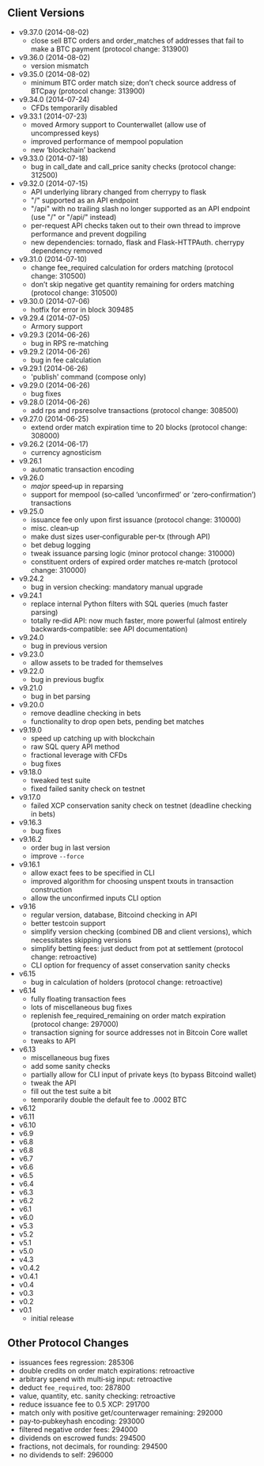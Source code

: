 ## Client Versions ##
* v9.37.0 (2014-08-02)
	* close sell BTC orders and order_matches of addresses that fail to make a BTC payment (protocol change: 313900)
* v9.36.0 (2014-08-02)
	* version mismatch
* v9.35.0 (2014-08-02)
	* minimum BTC order match size; don’t check source address of BTCpay (protocol change: 313900)
* v9.34.0 (2014-07-24)
	* CFDs temporarily disabled
* v9.33.1 (2014-07-23)
	* moved Armory support to Counterwallet (allow use of uncompressed keys)
	* improved performance of mempool population
	* new ‘blockchain’ backend
* v9.33.0 (2014-07-18)
	* bug in call_date and call_price sanity checks (protocol change: 312500)
* v9.32.0 (2014-07-15)
	* API underlying library changed from cherrypy to flask
	* "/" supported as an API endpoint
	* "/api" with no trailing slash no longer supported as an API endpoint (use "/" or "/api/" instead)
	* per-request API checks taken out to their own thread to improve performance and prevent dogpiling
	* new dependencies: tornado, flask and Flask-HTTPAuth. cherrypy dependency removed
* v9.31.0 (2014-07-10)
	* change fee_required calculation for orders matching (protocol change: 310500)
	* don’t skip negative get quantity remaining for orders matching (protocol change: 310500)
* v9.30.0 (2014-07-06)
	* hotfix for error in block 309485
* v9.29.4 (2014-07-05)
	* Armory support
* v9.29.3 (2014-06-26)
	* bug in RPS re-matching
* v9.29.2 (2014-06-26)
	* bug in fee calculation
* v9.29.1 (2014-06-26)
	* 'publish' command (compose only)
* v9.29.0 (2014-06-26)
	* bug fixes
* v9.28.0 (2014-06-26)
	* add rps and rpsresolve transactions (protocol change: 308500)
* v9.27.0 (2014-06-25)
	* extend order match expiration time to 20 blocks (protocol change: 308000)
* v9.26.2 (2014-06-17)
	* currency agnosticism
* v9.26.1
	* automatic transaction encoding
* v9.26.0
	* *major* speed‐up in reparsing
	* support for mempool (so‐called ‘unconfirmed’ or ‘zero‐confirmation’) transactions
* v9.25.0
	* issuance fee only upon first issuance (protocol change: 310000)
	* misc. clean‐up
	* make dust sizes user‐configurable per‐tx (through API)
	* bet debug logging
	* tweak issuance parsing logic (minor protocol change: 310000)
	* constituent orders of expired order matches re‐match (protocol change: 310000)
* v9.24.2
	* bug in version checking: mandatory manual upgrade
* v9.24.1
	* replace internal Python filters with SQL queries (much faster parsing)
	* totally re‐did API: now much faster, more powerful (almost entirely backwards‐compatible: see API documentation)
* v9.24.0
	* bug in previous version
* v9.23.0
	* allow assets to be traded for themselves
* v9.22.0
	* bug in previous bugfix
* v9.21.0
	* bug in bet parsing
* v9.20.0
	* remove deadline checking in bets
	* functionality to drop open bets, pending bet matches
* v9.19.0
	* speed up catching up with blockchain
	* raw SQL query API method
	* fractional leverage with CFDs
	* bug fixes
* v9.18.0
	* tweaked test suite
	* fixed failed sanity check on testnet
* v9.17.0
	* failed XCP conservation sanity check on testnet (deadline checking in bets)
* v9.16.3
	* bug fixes
* v9.16.2
	* order bug in last version
	* improve `--force`
* v9.16.1
	* allow exact fees to be specified in CLI
	* improved algorithm for choosing unspent txouts in transaction construction
	* allow the unconfirmed inputs CLI option
* v9.16
	* regular version, database, Bitcoind checking in API
	* better testcoin support
	* simplify version checking (combined DB and client versions), which necessitates skipping versions
	* simplify betting fees: just deduct from pot at settlement (protocol change: retroactive)
	* CLI option for frequency of asset conservation sanity checks
* v6.15
	* bug in calculation of holders (protocol change: retroactive)
* v6.14
	* fully floating transaction fees
	* lots of miscellaneous bug fixes
	* replenish fee_required_remaining on order match expiration (protocol change: 297000)
	* transaction signing for source addresses not in Bitcoin Core wallet
	* tweaks to API
* v6.13
	* miscellaneous bug fixes
	* add some sanity checks
	* partially allow for CLI input of private keys (to bypass Bitcoind wallet)
	* tweak the API
	* fill out the test suite a bit
	* temporarily double the default fee to .0002 BTC
* v6.12
* v6.11
* v6.10
* v6.9
* v6.8
* v6.8
* v6.7
* v6.6
* v6.5
* v6.4
* v6.3
* v6.2
* v6.1
* v6.0
* v5.3
* v5.2
* v5.1
* v5.0
* v4.3
* v0.4.2
* v0.4.1
* v0.4
* v0.3
* v0.2
* v0.1
	* initial release

## Other Protocol Changes ##
* issuances fees regression: 285306
* double credits on order match expirations: retroactive
* arbitrary spend with multi‐sig input: retroactive
* deduct `fee_required`, too: 287800
* value, quantity, etc. sanity checking: retroactive
* reduce issuance fee to 0.5 XCP: 291700
* match only with positive get/counterwager remaining: 292000
* pay‐to‐pubkeyhash encoding: 293000
* filtered negative order fees: 294000
* dividends on escrowed funds: 294500
* fractions, not decimals, for rounding: 294500
* no dividends to self: 296000

